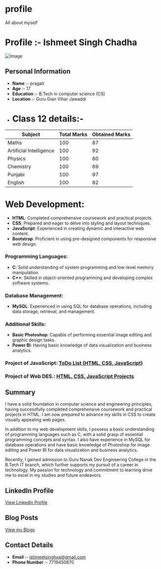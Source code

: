 # profile
All about myself 
# Profile :- Ishmeet Singh Chadha
![Image](https://ishmeet-codes.github.io/Dex/pic1.jpg)
## Personal Information
- **Name** :- pragati 
- **Age** :- 17
- **Education** :- B.Tech in computer science   (CS)
- **Location** :- Guru Gian Vihar Jawaddi
- # **Class 12** details:-

  
| Subject               | Total Marks | Obtained Marks |
|-----------------------|-------------|----------------|
| Maths                 | 100         | 87             |
| Artificial Intelligence | 100         | 92             |
| Physics               | 100         | 80             |
| Chemistry             | 100         | 69             |
| Punjabi               | 100         | 97             |
| English               | 100         | 82             |



# Web Development:
- **HTML**: Completed comprehensive coursework and practical projects.
- **CSS**: Prepared and eager to delve into styling and layout techniques.
- **JavaScript**: Experienced in creating dynamic and interactive web content.
- **Bootstrap**: Proficient in using pre-designed components for responsive web design.

### Programming Languages:
- **C**: Solid understanding of system programming and low-level memory manipulation.
- **C++**: Skilled in object-oriented programming and developing complex software systems.

### Database Management:
- **MySQL**: Experienced in using SQL for database operations, including data storage, retrieval, and management.

### Additional Skills:
- **Basic Photoshop**: Capable of performing essential image editing and graphic design tasks.
- **Power BI**: Having basic knowledge of data visualization and business analytics.
### Project of JavaScript:  [ToDo List (HTML, CSS, JavaScript)](https://github.com/ishmeet-codes/todo_list_HTML.CSS.JAVASCRIPT)
### Project of Web DES.:  [HTML, CSS, JavaScript Projects](https://github.com/ishmeet-codes/HTML.CSS.JAVASCRIPT.PROJECTS)

## Summary
I have a solid foundation in computer science and engineering principles, having successfully completed comprehensive coursework and practical projects in HTML. I am now prepared to advance my skills in CSS to create visually appealing web pages.

In addition to my web development skills, I possess a basic understanding of programming languages such as C, with a solid grasp of essential programming concepts and syntax. I also have experience in MySQL for database operations and have basic knowledge of Photoshop for image editing and Power BI for data visualization and business analytics.

Recently, I gained admission to Guru Nanak Dev Engineering College in the B.Tech IT branch, which further supports my pursuit of a career in technology. My passion for technology and commitment to learning drive me to excel in my studies and future endeavors.

## LinkedIn Profile

[View LinkedIn Profile](https://www.linkedin.com/in/ishmeet-singh-chadha-b56486300?utm_source=share&utm_campaign=share_via&utm_content=profile&utm_medium=android_app)

## Blog Posts 
[View my Blogs](my_experience/readme.md)
## Contact Details
- **Email** :- ishmeetsinghxa@gmail.com
- **Phone Number** :- 7719450870
